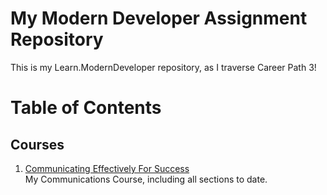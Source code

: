 # My Modern Developer Assignment Repository

This is my Learn.ModernDeveloper repository, as I traverse Career Path 3!

# Table of Contents

## Courses

1.   [Communicating Effectively For Success](Course-01-Communicating-Effectively-For-Success)  
    My Communications Course, including all sections to date.

